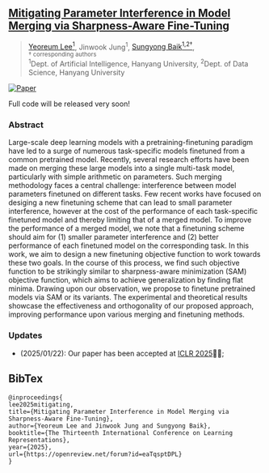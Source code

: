 ## [Mitigating Parameter Interference in Model Merging via Sharpness-Aware Fine-Tuning](https://openreview.net/forum?id=eaTqsptDPL)

> [Yeoreum Lee<sup>1</sup>](https://github.com/leeyeoreum02), Jinwook Jung<sup>1</sup>, [Sungyong Baik<sup>1,2&dagger;</sup>](https://drive.google.com/file/d/1e_tk70LTDD5Ys1dMPMZ3t-FoS6-23LMJ/view), <br>
> <sup> &dagger; corresponding authors </sup> <br>
> <sup>1</sup>Dept. of Artificial Intelligence, Hanyang University, <sup>2</sup>Dept. of Data Science, Hanyang University


[![Paper](https://img.shields.io/badge/Paper-ICLR_2025-blue)](https://openreview.net/forum?id=eaTqsptDPL)


Full code will be released very soon!



### Abstract
Large-scale deep learning models with a pretraining-finetuning paradigm have led to a surge of numerous task-specific models finetuned from a common pretrained model. Recently, several research efforts have been made on merging these large models into a single multi-task model, particularly with simple arithmetic on parameters. Such merging methodology faces a central challenge: interference between model parameters finetuned on different tasks. Few recent works have focused on desiging a new finetuning scheme that can lead to small parameter interference, however at the cost of the performance of each task-specific finetuned model and thereby limiting that of a merged model. To improve the performance of a merged model, we note that a finetuning scheme should aim for (1) smaller parameter interference and (2) better performance of each finetuned model on the corresponding task. In this work, we aim to design a new finetuning objective function to work towards these two goals. In the course of this process, we find such objective function to be strikingly similar to sharpness-aware minimization (SAM) objective function, which aims to achieve generalization by finding flat minima. Drawing upon our observation, we propose to finetune pretrained models via SAM or its variants. The experimental and theoretical results showcase the effectiveness and orthogonality of our proposed approach, improving performance upon various merging and finetuning methods.


### Updates
* (2025/01/22): Our paper has been accepted at [ICLR 2025](https://iclr.cc/)🎉🎉; 

## BibTex
```
@inproceedings{
lee2025mitigating,
title={Mitigating Parameter Interference in Model Merging via Sharpness-Aware Fine-Tuning},
author={Yeoreum Lee and Jinwook Jung and Sungyong Baik},
booktitle={The Thirteenth International Conference on Learning Representations},
year={2025},
url={https://openreview.net/forum?id=eaTqsptDPL}
}
```
